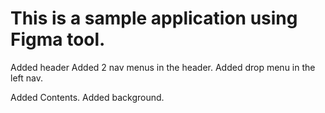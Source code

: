 # This is a sample application using Figma tool.


Added header
Added 2 nav menus in the header.
Added drop menu in the left nav.

Added Contents.
Added background.

